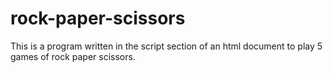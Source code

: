 # rock-paper-scissors
This is a program written in the script section of an html document to play 5 games of rock paper scissors.
